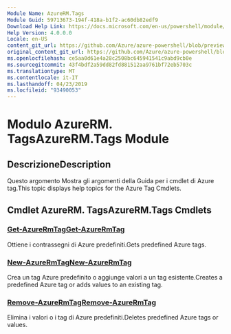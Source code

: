 ```yaml
---
Module Name: AzureRM.Tags
Module Guid: 59713673-194f-418a-b1f2-ac60db82edf9
Download Help Link: https://docs.microsoft.com/en-us/powershell/module/azurerm.tags
Help Version: 4.0.0.0
Locale: en-US
content_git_url: https://github.com/Azure/azure-powershell/blob/preview/src/ResourceManager/Tags/Commands.Tags/help/AzureRM.Tags.md
original_content_git_url: https://github.com/Azure/azure-powershell/blob/preview/src/ResourceManager/Tags/Commands.Tags/help/AzureRM.Tags.md
ms.openlocfilehash: ce5aa0d61e4a28c2508bc645941541c9abd9cb0e
ms.sourcegitcommit: 43f4bdf2a59dd82fd881512aa9761bf72eb5703c
ms.translationtype: MT
ms.contentlocale: it-IT
ms.lasthandoff: 04/23/2019
ms.locfileid: "93490053"
---
```

# <span data-ttu-id="830d9-101">Modulo AzureRM. Tags</span><span class="sxs-lookup"><span data-stu-id="830d9-101">AzureRM.Tags Module</span></span>
## <span data-ttu-id="830d9-102">Descrizione</span><span class="sxs-lookup"><span data-stu-id="830d9-102">Description</span></span>
<span data-ttu-id="830d9-103">Questo argomento Mostra gli argomenti della Guida per i cmdlet di Azure tag.</span><span class="sxs-lookup"><span data-stu-id="830d9-103">This topic displays help topics for the Azure Tag Cmdlets.</span></span>

## <span data-ttu-id="830d9-104">Cmdlet AzureRM. Tags</span><span class="sxs-lookup"><span data-stu-id="830d9-104">AzureRM.Tags Cmdlets</span></span>
### [<span data-ttu-id="830d9-105">Get-AzureRmTag</span><span class="sxs-lookup"><span data-stu-id="830d9-105">Get-AzureRmTag</span></span>](Get-AzureRmTag.md)
<span data-ttu-id="830d9-106">Ottiene i contrassegni di Azure predefiniti.</span><span class="sxs-lookup"><span data-stu-id="830d9-106">Gets predefined Azure tags.</span></span>

### [<span data-ttu-id="830d9-107">New-AzureRmTag</span><span class="sxs-lookup"><span data-stu-id="830d9-107">New-AzureRmTag</span></span>](New-AzureRmTag.md)
<span data-ttu-id="830d9-108">Crea un tag Azure predefinito o aggiunge valori a un tag esistente.</span><span class="sxs-lookup"><span data-stu-id="830d9-108">Creates a predefined Azure tag or adds values to an existing tag.</span></span>

### [<span data-ttu-id="830d9-109">Remove-AzureRmTag</span><span class="sxs-lookup"><span data-stu-id="830d9-109">Remove-AzureRmTag</span></span>](Remove-AzureRmTag.md)
<span data-ttu-id="830d9-110">Elimina i valori o i tag di Azure predefiniti.</span><span class="sxs-lookup"><span data-stu-id="830d9-110">Deletes predefined Azure tags or values.</span></span>

